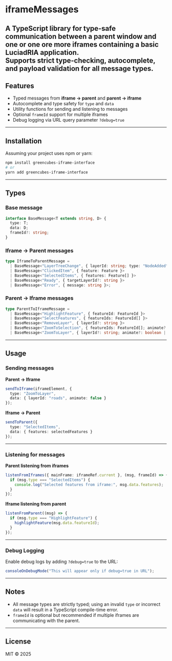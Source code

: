 # iframeMessages

A TypeScript library for **type-safe communication** between a parent window and one or one ore more iframes containing a basic LuciadRIA application.  
Supports strict type-checking, autocomplete, and payload validation for all message types.
---

## Features

- Typed messages from **iframe → parent** and **parent → iframe**
- Autocomplete and type safety for `type` and `data`
- Utility functions for sending and listening to messages
- Optional `frameId` support for multiple iframes
- Debug logging via URL query parameter `?debug=true`

---

## Installation

Assuming your project uses npm or yarn:

```bash
npm install greencubes-iframe-interface
# or
yarn add greencubes-iframe-interface
```

---

## Types

### Base message

```ts
interface BaseMessage<T extends string, D> {
  type: T;
  data: D;
  frameId?: string;
}
```

### Iframe → Parent messages

```ts
type IframeToParentMessage =
  | BaseMessage<"LayerTreeChange", { layerId: string; type: "NodeAdded" | "NodeRemoved" | "NodeMoved" }>
  | BaseMessage<"ClickedItem", { feature: Feature }>
  | BaseMessage<"SelectedItems", { features: Feature[] }>
  | BaseMessage<"Ready", { targetLayerId?: string }>
  | BaseMessage<"Error", { message: string }>;
```

### Parent → Iframe messages

```ts
type ParentToIframeMessage =
  | BaseMessage<"HighlightFeature", { featureId: FeatureId }>
  | BaseMessage<"SelectFeatures", { featureIds: FeatureId[] }>
  | BaseMessage<"RemoveLayer", { layerId?: string }>
  | BaseMessage<"ZoomToSelection", { featureIds: FeatureId[]; animate?: boolean | MapNavigatorAnimationOptions }>
  | BaseMessage<"ZoomToLayer", { layerId?: string; animate?: boolean | MapNavigatorAnimationOptions }>;
```

---

## Usage

### Sending messages

**Parent → Iframe**

```ts
sendToIframe(iframeElement, {
  type: "ZoomToLayer",
  data: { layerId: "roads", animate: false }
});
```

**Iframe → Parent**

```ts
sendToParent({
  type: "SelectedItems",
  data: { features: selectedFeatures }
});
```

---

### Listening for messages

**Parent listening from iframes**

```ts
listenFromIframes({ mainFrame: iframeRef.current }, (msg, frameId) => {
  if (msg.type === "SelectedItems") {
    console.log("Selected features from iframe:", msg.data.features);
  }
});
```

**Iframe listening from parent**

```ts
listenFromParent((msg) => {
  if (msg.type === "HighlightFeature") {
    highlightFeature(msg.data.featureId);
  }
});
```

---

### Debug Logging

Enable debug logs by adding `?debug=true` to the URL:

```ts
consoleOnDebugMode("This will appear only if debug=true in URL");
```

---

## Notes

- All message types are strictly typed; using an invalid `type` or incorrect `data` will result in a TypeScript compile-time error.
- `frameId` is optional but recommended if multiple iframes are communicating with the parent.

---

## License
MIT © 2025
